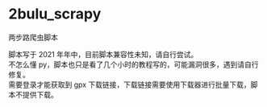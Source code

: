 # 2bulu_scrapy
两步路爬虫脚本<br>

脚本写于 2021 年年中，目前脚本兼容性未知，请自行尝试。<br>
不怎么懂 py，脚本也只是看了几个小时的教程写的，可能漏洞很多，遇到请自行修复。<br>
需要登录才能获取到 gpx 下载链接，下载链接需要使用下载器进行批量下载，脚本不提供下载。<br>
